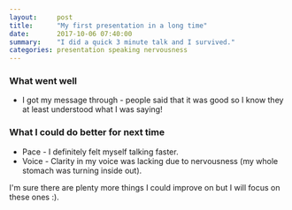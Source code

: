 ```yaml
---
layout:     post
title:      "My first presentation in a long time"
date:       2017-10-06 07:40:00
summary:    "I did a quick 3 minute talk and I survived." 
categories: presentation speaking nervousness
---
```

### What went well
* I got my message through - people said that it was good so I know they at least understood what I was saying!  

### What I could do better for next time
* Pace - I definitely felt myself talking faster.
* Voice - Clarity in my voice was lacking due to nervousness (my whole stomach was turning inside out). 

I'm sure there are plenty more things I could improve on but I will focus on these ones :).
